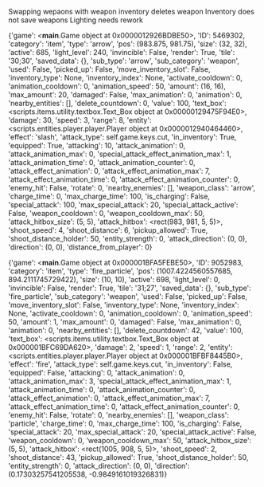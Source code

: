 Swapping wepaons with weapon inventory deletes weapon
Inventory does not save weapons
Lighting needs rework



{'game': <__main__.Game object at 0x0000012926BDBE50>, 'ID': 5469302, 'category': 'item', 'type': 'arrow', 'pos': (983.875, 981.75), 'size': (32, 32), 'active': 685, 'light_level': 240, 'invincible': False, 'render': True, 'tile': '30;30', 'saved_data': {}, 'sub_type': 'arrow', 'sub_category': 'weapon', 'used': False, 'picked_up': False, 'move_inventory_slot': False, 'inventory_type': None, 'inventory_index': None, 'activate_cooldown': 0, 'animation_cooldown': 0, 'animation_speed': 50, 'amount': (16, 16), 'max_amount': 20, 'damaged': False, 'max_animation': 0, 'animation': 0, 'nearby_entities': [], 'delete_countdown': 0, 'value': 100, 'text_box': <scripts.items.utility.textbox.Text_Box object at 0x00000129475F94E0>, 'damage': 30, 'speed': 3, 'range': 8, 'entity': <scripts.entities.player.player.Player object at 0x0000012940464460>, 'effect': 'slash', 'attack_type': self.game.keys.cut, 'in_inventory': True, 'equipped': True, 'attacking': 10, 'attack_animation': 0, 'attack_animation_max': 0, 'special_attack_effect_animation_max': 1, 'attack_animation_time': 0, 'attack_animation_counter': 0, 'attack_effect_animation': 0, 'attack_effect_animation_max': 7, 'attack_effect_animation_time': 0, 'attack_effect_animation_counter': 0, 'enemy_hit': False, 'rotate': 0, 'nearby_enemies': [], 'weapon_class': 'arrow', 'charge_time': 0, 'max_charge_time': 100, 'is_charging': False, 'special_attack': 100, 'max_special_attack': 20, 'special_attack_active': False, 'weapon_cooldown': 0, 'weapon_cooldown_max': 50, 'attack_hitbox_size': (5, 5), 'attack_hitbox': <rect(983, 981, 5, 5)>, 'shoot_speed': 4, 'shoot_distance': 6, 'pickup_allowed': True, 'shoot_distance_holder': 50, 'entity_strength': 0, 'attack_direction': (0, 0), 'direction': (0, 0), 'distance_from_player': 0}


{'game': <__main__.Game object at 0x000001BFA5FEBE50>, 'ID': 9052983, 'category': 'item', 'type': 'fire_particle', 'pos': (1007.4224560557685, 894.2111745729422), 'size': (10, 10), 'active': 698, 'light_level': 0, 'invincible': False, 'render': True, 'tile': '31;27', 'saved_data': {}, 'sub_type': 'fire_particle', 'sub_category': 'weapon', 'used': False, 'picked_up': False, 'move_inventory_slot': False, 'inventory_type': None, 'inventory_index': None, 'activate_cooldown': 0, 'animation_cooldown': 0, 'animation_speed': 50, 'amount': 1, 'max_amount': 0, 'damaged': False, 'max_animation': 0, 'animation': 0, 'nearby_entities': [], 'delete_countdown': 42, 
'value': 100, 'text_box': <scripts.items.utility.textbox.Text_Box object at 0x000001BFC69DA620>, 'damage': 2, 'speed': 1, 'range': 2, 'entity': <scripts.entities.player.player.Player object at 0x000001BFBF8445B0>, 'effect': 'fire', 'attack_type': self.game.keys.cut, 'in_inventory': False, 'equipped': False, 'attacking': 0, 'attack_animation': 0, 'attack_animation_max': 3, 'special_attack_effect_animation_max': 1, 'attack_animation_time': 0, 'attack_animation_counter': 0, 'attack_effect_animation': 0, 'attack_effect_animation_max': 7, 'attack_effect_animation_time': 0, 'attack_effect_animation_counter': 0, 'enemy_hit': False, 'rotate': 0, 'nearby_enemies': [], 'weapon_class': 'particle', 'charge_time': 0, 'max_charge_time': 100, 'is_charging': False, 'special_attack': 20, 'max_special_attack': 20, 'special_attack_active': False, 'weapon_cooldown': 0, 'weapon_cooldown_max': 50, 'attack_hitbox_size': (5, 5), 'attack_hitbox': <rect(1005, 908, 5, 5)>, 'shoot_speed': 2, 'shoot_distance': 43, 'pickup_allowed': True, 'shoot_distance_holder': 50, 'entity_strength': 0, 'attack_direction': (0, 0), 'direction': (0.17303257541205538, -0.9849161019326831)}